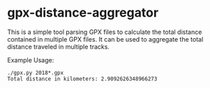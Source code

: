 # gpx-distance-aggregator

This is a simple tool parsing GPX files to calculate the total distance contained in multiple GPX files.
It can be used to aggregate the total distance traveled in multiple tracks.

Example Usage:

    ./gpx.py 2018*.gpx                    
    Total distance in kilometers: 2.9092626348966273
